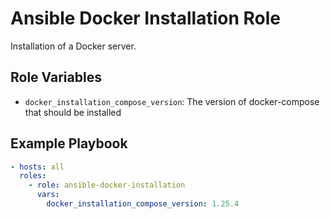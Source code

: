 Ansible Docker Installation Role
================================

Installation of a Docker server.

## Role Variables

- `docker_installation_compose_version`: The version of docker-compose that should be installed

## Example Playbook

```yaml
- hosts: all
  roles:
    - role: ansible-docker-installation
      vars:
        docker_installation_compose_version: 1.25.4
```
